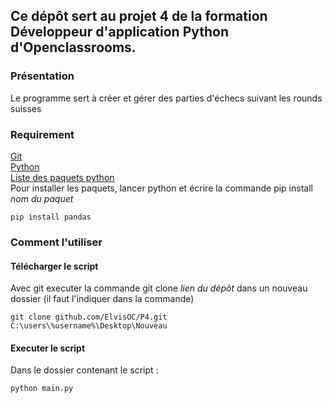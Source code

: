 ## Ce dépôt sert au projet 4 de la formation  Développeur d'application Python d'Openclassrooms.  

### Présentation  

Le programme sert à créer et gérer des parties d'échecs suivant les rounds suisses

### Requirement  
[Git](https://git-scm.com)  
[Python](www.python.org)  
[Liste des paquets python](https://github.com/elvisOC/P4/blob/master/requirement.txt)  
Pour installer les paquets, lancer python et écrire la commande pip install *nom du paquet*  
```
pip install pandas
```


### Comment l'utiliser  

#### Télécharger le script
Avec git executer la commande git clone *lien du dépôt* dans un nouveau dossier (il faut l'indiquer dans la commande) 
```
git clone github.com/ElvisOC/P4.git C:\users\%username%\Desktop\Nouveau
```
 

#### Executer le script
Dans le dossier contenant le script :  

```
python main.py
```
